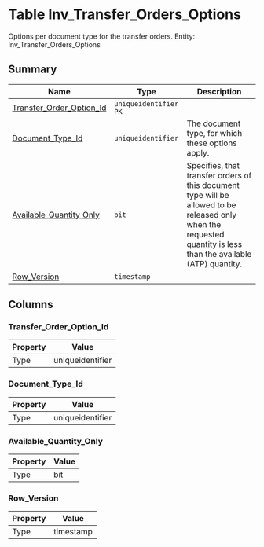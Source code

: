 # Table Inv_Transfer_Orders_Options

Options per document type for the transfer orders. Entity: Inv_Transfer_Orders_Options

## Summary

| Name | Type | Description |
| - | - | --- |
|[Transfer_Order_Option_Id](#transfer_order_option_id)|`uniqueidentifier` `PK`||
|[Document_Type_Id](#document_type_id)|`uniqueidentifier` |The document type, for which these options apply.|
|[Available_Quantity_Only](#available_quantity_only)|`bit` |Specifies, that transfer orders of this document type will be allowed to be released only when the requested quantity is less than the available (ATP) quantity.|
|[Row_Version](#row_version)|`timestamp` ||

## Columns

### Transfer_Order_Option_Id

| Property | Value |
| - | - |
|Type|uniqueidentifier|

### Document_Type_Id

| Property | Value |
| - | - |
|Type|uniqueidentifier|

### Available_Quantity_Only

| Property | Value |
| - | - |
|Type|bit|

### Row_Version

| Property | Value |
| - | - |
|Type|timestamp|


